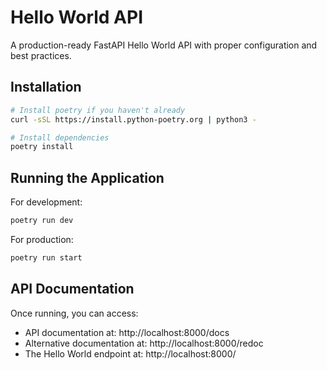 # Hello World API

A production-ready FastAPI Hello World API with proper configuration and best practices.

## Installation

```bash
# Install poetry if you haven't already
curl -sSL https://install.python-poetry.org | python3 -

# Install dependencies
poetry install
```

## Running the Application

For development:
```bash
poetry run dev
```

For production:
```bash
poetry run start
```

## API Documentation

Once running, you can access:
- API documentation at: http://localhost:8000/docs
- Alternative documentation at: http://localhost:8000/redoc
- The Hello World endpoint at: http://localhost:8000/ 